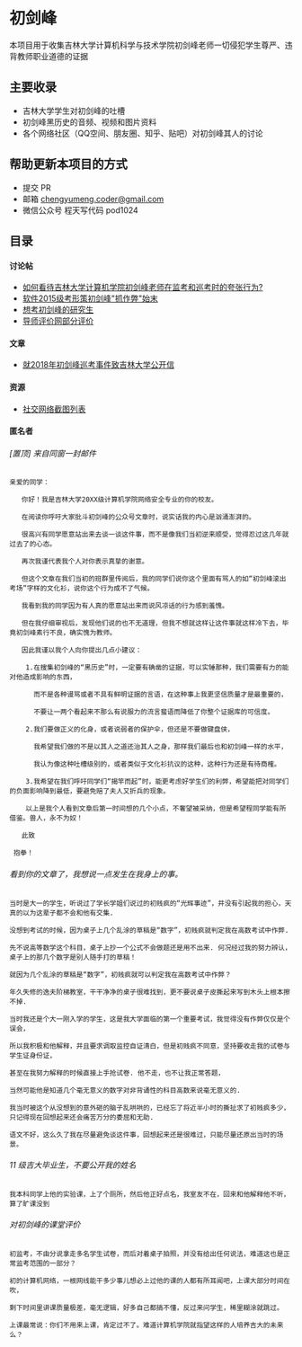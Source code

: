 # 初剑峰
本项目用于收集吉林大学计算机科学与技术学院初剑峰老师一切侵犯学生尊严、违背教师职业道德的证据

## 主要收录
- 吉林大学学生对初剑峰的吐槽
- 初剑峰黑历史的音频、视频和图片资料
- 各个网络社区（QQ空间、朋友圈、知乎、贴吧）对初剑峰其人的讨论

## 帮助更新本项目的方式
- 提交 PR
- 邮箱 chengyumeng.coder@gmail.com
- 微信公众号 程天写代码 pod1024

## 目录

#### 讨论帖
- [如何看待吉林大学计算机学院初剑峰老师在监考和巡考时的夸张行为?]( https://www.zhihu.com/question/39425588)
- [软件2015级考形策初剑峰"抓作弊"始末](http://tieba.baidu.com/p/5158100356?pid=108043827128&cid=0#108043827128)
- [想考初剑峰的研究生](http://tieba.baidu.com/p/4054818068?pid=76117789020&cid=0#76117789020)
- [导师评价网部分评价](https://mysupervisor.org/viewtopic.php?f=326&t=36391&sid=cf61efc8265a6824751e905229ac18d8
)

#### 文章
- [就2018年初剑峰巡考事件致吉林大学公开信](https://mp.weixin.qq.com/s/dR9Ngvv3PNTfby5_sMig5Q)

#### 资源
- [社交网络截图列表](https://github.com/chengyumeng/chujianfeng/tree/master/img)

#### 匿名者
###### [置顶]  来自同窗一封邮件
    
    亲爱的同学：
    
       你好！我是吉林大学20XX级计算机学院网络安全专业的你的校友。
       
       在阅读你呼吁大家批斗初剑峰的公众号文章时，说实话我的内心是汹涌澎湃的。
       
       很高兴有同学愿意站出来去谈一谈这件事，而不是像我们当初逆来顺受，觉得忍过这几年就过去了的心态。
       
       再次我谨代表我个人对你表示真挚的谢意。
       
       但这个文章在我们当初的班群里传阅后，我的同学们说你这个里面有骂人的如“初剑峰滚出考场”字样的文化衫，说你这个行为成不了气候。
       
       我看到我的同学因为有人真的愿意站出来而说风凉话的行为感到羞愧。
       
       但在我仔细审视后，发现他们说的也不无道理，但我不想就这样让这件事就这样冷下去，毕竟初剑峰素行不良，确实愧为教师。
      
       因此我谨以我个人向你提出几点小建议：
        
        1.在搜集初剑峰的“黑历史”时，一定要有确凿的证据，可以实锤那种，我们需要有力的能对他造成影响的东西，
          
          而不是各种谩骂或者不具有鲜明证据的言语，在这种事上我更坚信质量才是最重要的，
          
          不要让一两个看起来不那么有说服力的流言蜚语而降低了你整个证据库的可信度。
        
        2.我们要做正义的化身，或者说弱者的保护伞，但还是不要做键盘侠，
          
          我希望我们做的不是以其人之道还治其人之身，那样我们最后也和初剑峰一样的水平，
          
          我认为像这种吐槽级别的，或者类似于文化衫抗议的这种，这种行为还是有待商榷。
        
        3.我希望在我们呼吁同学们“揭竿而起”时，能更考虑好学生们的利弊，希望能把对同学们的负面影响降到最低，要避免赔了夫人又折兵的现象。
        
        以上是我个人看到文章后第一时间想的几个小点，不奢望被采纳，但是希望程同学能有所借鉴。兽人，永不为奴！
       
       此致
    
     抱拳！

###### 看到你的文章了，我想说一点发生在我身上的事。

    当时是大一的学生，听说过了学长学姐们说过的初贱疯的“光辉事迹”，并没有引起我的担心，天真的以为这辈子都不会和他有交集. 
    
    没想到考试的时候，因为桌子上几个乱涂的草稿是“数字”，初贱疯就判定我在高数考试中作弊. 
    
    先不说高等数学这个科目，桌子上抄一个公式不会做题还是用不出来. 何况经过我的努力辨认，桌子上的那几个数字是别人随手打的草稿！
    
    就因为几个乱涂的草稿是“数字”，初贱疯就可以判定我在高数考试中作弊？
    
    年久失修的逸夫阶梯教室，干干净净的桌子很难找到，更不要说桌子皮撕起来写到木头上根本擦不掉. 
    
    当时我还是个大一刚入学的学生，这是我大学面临的第一个重要考试，我觉得没有作弊仅仅是个误会，
    
    所以我积极和他解释，并且要求调取监控自证清白，但是初贱疯不同意，坚持要收走我的试卷与学生证身份证，
    
    甚至在我努力解释的时候直接上手抢试卷. 他不走，也不让我正常答题，
    
    当然可能他是知道几个毫无意义的数字对非背诵性的科目高数来说毫无意义的.
    
    我当时被这个从没想到的意外砸的脑子乱哄哄的，已经忘了将近半小时的撕扯求了初贱疯多少，只记得现在回想起来还会痛苦万分的委屈和无助.
    
    语文不好，这么久了我在尽量避免谈这件事，回想起来还是很难过，只能尽量还原出当时的场景。
    
###### 11 级吉大毕业生，不要公开我的姓名

    我本科同学上他的实验课，上了个厕所，然后他正好点名，我室友不在，回来和他解释他不听，算了旷课没到
    
###### 对初剑峰的课堂评价
    
    初监考，不由分说拿走多名学生试卷，而后对着桌子拍照，并没有给出任何说法，难道这也是正常监考范围的一部分？
    
    初的计算机网络，一根网线能干多少事儿想必上过他的课的人都有所耳闻吧，上课大部分时间在吹，
    
    剩下时间里讲课质量极差，毫无逻辑，好多自己都搞不懂，反过来问学生，稀里糊涂就跳过。
    
    上课最常说：你们不用来上课，肯定过不了。难道计算机学院就指望这样的人培养吉大的未来么？